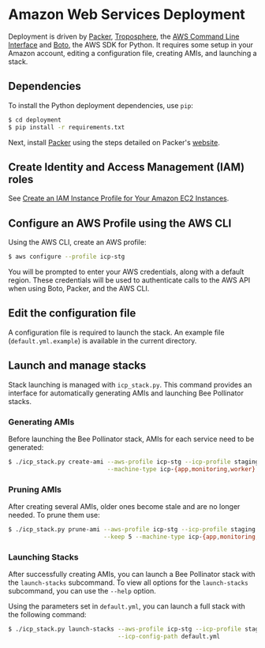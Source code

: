 # Amazon Web Services Deployment

Deployment is driven by [Packer](https://www.packer.io), [Troposphere](https://github.com/cloudtools/troposphere), the [AWS Command Line Interface](http://aws.amazon.com/cli/) and [Boto](http://aws.amazon.com/cli/), the AWS SDK for Python. It requires some setup in your Amazon account, editing a configuration file, creating AMIs, and launching a stack.

## Dependencies

To install the Python deployment dependencies, use `pip`:

```bash
$ cd deployment
$ pip install -r requirements.txt
```

Next, install [Packer](https://packer.io/) using the steps detailed on Packer's [website](https://packer.io/downloads.html).

## Create Identity and Access Management (IAM) roles

See [Create an IAM Instance Profile for Your Amazon EC2 Instances](http://docs.aws.amazon.com/codedeploy/latest/userguide/how-to-create-iam-instance-profile.html).

## Configure an AWS Profile using the AWS CLI

Using the AWS CLI, create an AWS profile:

```bash
$ aws configure --profile icp-stg
```

You will be prompted to enter your AWS credentials, along with a default region. These credentials will be used to authenticate calls to the AWS API when using Boto, Packer, and the AWS CLI.

## Edit the configuration file

A configuration file is required to launch the stack. An example file (`default.yml.example`) is available in the current directory.

## Launch and manage stacks

Stack launching is managed with `icp_stack.py`. This command provides an interface for automatically generating AMIs and launching Bee Pollinator stacks.

### Generating AMIs

Before launching the Bee Pollinator stack, AMIs for each service need to be generated:

```bash
$ ./icp_stack.py create-ami --aws-profile icp-stg --icp-profile staging \
                            --machine-type icp-{app,monitoring,worker}
```

### Pruning AMIs

After creating several AMIs, older ones become stale and are no longer needed. To prune them use:

```bash
$ ./icp_stack.py prune-ami --aws-profile icp-stg --icp-profile staging \
                           --keep 5 --machine-type icp-{app,monitoring,worker}
```

### Launching Stacks

After successfully creating AMIs, you can launch a Bee Pollinator stack with the `launch-stacks` subcommand. To view all options for the `launch-stacks` subcommand, you can use the `--help` option.

Using the parameters set in `default.yml`, you can launch a full stack with the following command:

```bash
$ ./icp_stack.py launch-stacks --aws-profile icp-stg --icp-profile staging \
                               --icp-config-path default.yml
```
